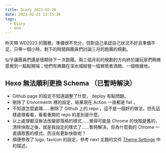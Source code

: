 ```yaml
---
title: Diary 2023-02-20
date: 2023-02-21 13:15:36
tags:
  - Diary
  - dnd
---
```


昨天帶 WD2023 的團務，準備很不充分，但對自己承認自己狀況不好且準備不足，只帶一個小時，剩下的時間與團員們討論三月的跑團的規劃。

似乎讓團員們還是很期待下一次跑團。兩三個月前的規劃的方向終於讓玩家們稍微感覺到一點點開端；他們有興趣在深水城經營一個冒險者酒館、一個根據地。

## Hexo 無法順利更換 Schema （已暫時解決）

- Github page 的設定不知道調整了什麼， deploy 有點問題。
- 刪除了 Enviorments 裡的設定，結果現在 Action 一直都是 fail 。
- 不知道怎麼處理……刪除了 Github 上的 repo ，這不是一個好的做法，但先這樣處理看看，看看重開的 repo 的差別是什麼。
- 以上處理都沒辦法改變部落格的樣式……覺得可能是 Chrome 的快取是舊的，清除快取之後，就是我設定的樣式了……暫時解決。但為什麼我的 Chrome 一直讀取舊的樣式，而沒有更新快取呢？
- 順便修改了 logo, favicon 的設定，參考 next 主題的文件 [Theme Settings](https://theme-next.js.org/docs/theme-settings/#Configuring-Favicon) 中的描述。
